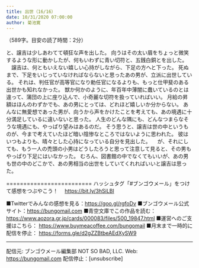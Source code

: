 ```yaml
---
title: 出世（16/16）
date: 10/31/2020 07:00:00
author: 菊池寛
---
```


（589字。目安の読了時間：2分）

と、譲吉は少しあわてて頓狂な声を出した。
向うはその太い眉をちょっと微笑するような形に動かしたが、何もいわずに青い切符と、五銭白銅とを出した。
　譲吉は、何ともいえない嬉しい心持がしながら、下足の方へと下った。
死ぬまで、下足をいじっていなければならないと思ったあの男が、立派に出世している。
それは、判任官が高等官になり勅任官になるよりも、もっと仕甲斐のある出世かも知れなかった。
獣か何かのように、年百年中薄闇に蠢いているのとは違って、蒲団の上に座り込んで、小奇麗な切符を扱っていればいい。
月給の昇額はほんのわずかでも、あの男にとっては、どれほど嬉しいか分からない。
あんなに無愛想であった男が、向うから声をかけたことを考えても、あの境遇に十分満足しているに違いないと思った。
人生のどんな隅にも、どんなつまらなそうな境遇にも、やっぱり望みはあるのだ。
そう思うと、譲吉は世の中というものが、今まで考えていたほど暗い陰惨なところではないように思われた。
彼はいつもよりも、晴々とした心持になっている自分を見出した。
　が、それにしても、もう一人の禿頭の小男はどうしたろうと思って注意して見ると、その男もやっぱり下足にはいなかった。
むろん、図書館の中でなくてもいいが、あの男も世の中のどこかで、あの男相当の出世をしていてくれればいいと譲吉は思った。

=========================
ハッシュタグ「#ブンゴウメール」をつけて感想をつぶやこう！　
https://bit.ly/3hSiLBl

■Twitterでみんなの感想を見る：https://goo.gl/rgfoDv
■ブンゴウメール公式サイト：https://bungomail.com
■青空文庫でこの作品を読む：https://www.aozora.gr.jp/cards/000083/files/500_19847.html
■運営へのご支援はこちら： https://www.buymeacoffee.com/bungomail
■月末まで一時的に配信を停止： https://forms.gle/d2gZZBtbeAEdXySW9

-------
配信元: ブンゴウメール編集部
NOT SO BAD, LLC.
Web: https://bungomail.com
配信停止：[unsubscribe]

